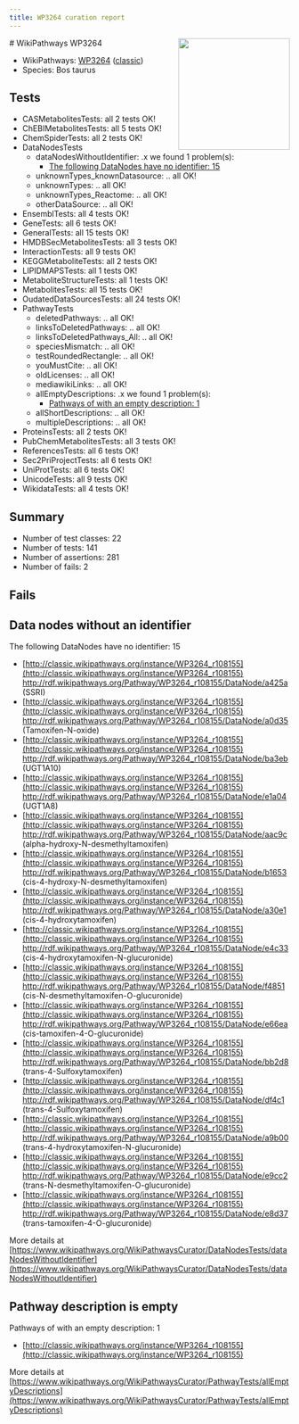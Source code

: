 ```yaml
---
title: WP3264 curation report
---
```


<img style="float: right; width: 200px" src="https://upload.wikimedia.org/wikipedia/commons/thumb/8/83/Wplogo_with_text_500.png/640px-Wplogo_with_text_500.png" />
# WikiPathways WP3264

* WikiPathways: [WP3264](https://wikipathways.org/pathways/WP3264) ([classic](https://classic.wikipathways.org/instance/WP3264))
* Species: Bos taurus
## Tests
* CASMetabolitesTests: all 2 tests OK!
* ChEBIMetabolitesTests: all 5 tests OK!
* ChemSpiderTests: all 2 tests OK!
* DataNodesTests
    * dataNodesWithoutIdentifier: .x we found 1 problem(s):
        * [The following DataNodes have no identifier: 15](#8792c495)
    * unknownTypes_knownDatasource: .. all OK!
    * unknownTypes: .. all OK!
    * unknownTypes_Reactome: .. all OK!
    * otherDataSource: .. all OK!
* EnsemblTests: all 4 tests OK!
* GeneTests: all 6 tests OK!
* GeneralTests: all 15 tests OK!
* HMDBSecMetabolitesTests: all 3 tests OK!
* InteractionTests: all 9 tests OK!
* KEGGMetaboliteTests: all 2 tests OK!
* LIPIDMAPSTests: all 1 tests OK!
* MetaboliteStructureTests: all 1 tests OK!
* MetabolitesTests: all 15 tests OK!
* OudatedDataSourcesTests: all 24 tests OK!
* PathwayTests
    * deletedPathways: .. all OK!
    * linksToDeletedPathways: .. all OK!
    * linksToDeletedPathways_All: .. all OK!
    * speciesMismatch: .. all OK!
    * testRoundedRectangle: .. all OK!
    * youMustCite: .. all OK!
    * oldLicenses: .. all OK!
    * mediawikiLinks: .. all OK!
    * allEmptyDescriptions: .x we found 1 problem(s):
        * [Pathways of with an empty description: 1](#798a4967)
    * allShortDescriptions: .. all OK!
    * multipleDescriptions: .. all OK!
* ProteinsTests: all 2 tests OK!
* PubChemMetabolitesTests: all 3 tests OK!
* ReferencesTests: all 6 tests OK!
* Sec2PriProjectTests: all 6 tests OK!
* UniProtTests: all 6 tests OK!
* UnicodeTests: all 9 tests OK!
* WikidataTests: all 4 tests OK!


## Summary

* Number of test classes: 22
* Number of tests: 141
* Number of assertions: 281
* Number of fails: 2

## Fails

<a name="8792c495" />

## Data nodes without an identifier

The following DataNodes have no identifier: 15

* [http://classic.wikipathways.org/instance/WP3264_r108155](http://classic.wikipathways.org/instance/WP3264_r108155) http://rdf.wikipathways.org/Pathway/WP3264_r108155/DataNode/a425a (SSRI)
* [http://classic.wikipathways.org/instance/WP3264_r108155](http://classic.wikipathways.org/instance/WP3264_r108155) http://rdf.wikipathways.org/Pathway/WP3264_r108155/DataNode/a0d35 (Tamoxifen-N-oxide)
* [http://classic.wikipathways.org/instance/WP3264_r108155](http://classic.wikipathways.org/instance/WP3264_r108155) http://rdf.wikipathways.org/Pathway/WP3264_r108155/DataNode/ba3eb (UGT1A10)
* [http://classic.wikipathways.org/instance/WP3264_r108155](http://classic.wikipathways.org/instance/WP3264_r108155) http://rdf.wikipathways.org/Pathway/WP3264_r108155/DataNode/e1a04 (UGT1A8)
* [http://classic.wikipathways.org/instance/WP3264_r108155](http://classic.wikipathways.org/instance/WP3264_r108155) http://rdf.wikipathways.org/Pathway/WP3264_r108155/DataNode/aac9c (alpha-hydroxy-N-desmethyltamoxifen)
* [http://classic.wikipathways.org/instance/WP3264_r108155](http://classic.wikipathways.org/instance/WP3264_r108155) http://rdf.wikipathways.org/Pathway/WP3264_r108155/DataNode/b1653 (cis-4-hydroxy-N-desmethyltamoxifen)
* [http://classic.wikipathways.org/instance/WP3264_r108155](http://classic.wikipathways.org/instance/WP3264_r108155) http://rdf.wikipathways.org/Pathway/WP3264_r108155/DataNode/a30e1 (cis-4-hydroxytamoxifen)
* [http://classic.wikipathways.org/instance/WP3264_r108155](http://classic.wikipathways.org/instance/WP3264_r108155) http://rdf.wikipathways.org/Pathway/WP3264_r108155/DataNode/e4c33 (cis-4-hydroxytamoxifen-N-glucuronide)
* [http://classic.wikipathways.org/instance/WP3264_r108155](http://classic.wikipathways.org/instance/WP3264_r108155) http://rdf.wikipathways.org/Pathway/WP3264_r108155/DataNode/f4851 (cis-N-desmethyltamoxifen-O-glucuronide)
* [http://classic.wikipathways.org/instance/WP3264_r108155](http://classic.wikipathways.org/instance/WP3264_r108155) http://rdf.wikipathways.org/Pathway/WP3264_r108155/DataNode/e66ea (cis-tamoxifen-4-O-glucuronide)
* [http://classic.wikipathways.org/instance/WP3264_r108155](http://classic.wikipathways.org/instance/WP3264_r108155) http://rdf.wikipathways.org/Pathway/WP3264_r108155/DataNode/bb2d8 (trans-4-Sulfoxytamoxifen)
* [http://classic.wikipathways.org/instance/WP3264_r108155](http://classic.wikipathways.org/instance/WP3264_r108155) http://rdf.wikipathways.org/Pathway/WP3264_r108155/DataNode/df4c1 (trans-4-Sulfoxytamoxifen)
* [http://classic.wikipathways.org/instance/WP3264_r108155](http://classic.wikipathways.org/instance/WP3264_r108155) http://rdf.wikipathways.org/Pathway/WP3264_r108155/DataNode/a9b00 (trans-4-hydroxytamoxifen-N-glucuronide)
* [http://classic.wikipathways.org/instance/WP3264_r108155](http://classic.wikipathways.org/instance/WP3264_r108155) http://rdf.wikipathways.org/Pathway/WP3264_r108155/DataNode/e9cc2 (trans-N-desmethyltamoxifen-O-glucuronide)
* [http://classic.wikipathways.org/instance/WP3264_r108155](http://classic.wikipathways.org/instance/WP3264_r108155) http://rdf.wikipathways.org/Pathway/WP3264_r108155/DataNode/e8d37 (trans-tamoxifen-4-O-glucuronide)


More details at [https://www.wikipathways.org/WikiPathwaysCurator/DataNodesTests/dataNodesWithoutIdentifier](https://www.wikipathways.org/WikiPathwaysCurator/DataNodesTests/dataNodesWithoutIdentifier)

<a name="798a4967" />

## Pathway description is empty

Pathways of with an empty description: 1

* [http://classic.wikipathways.org/instance/WP3264_r108155](http://classic.wikipathways.org/instance/WP3264_r108155)

More details at [https://www.wikipathways.org/WikiPathwaysCurator/PathwayTests/allEmptyDescriptions](https://www.wikipathways.org/WikiPathwaysCurator/PathwayTests/allEmptyDescriptions)

